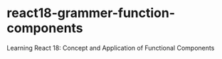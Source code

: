 # react18-grammer-function-components
Learning React 18: Concept and Application of Functional Components


